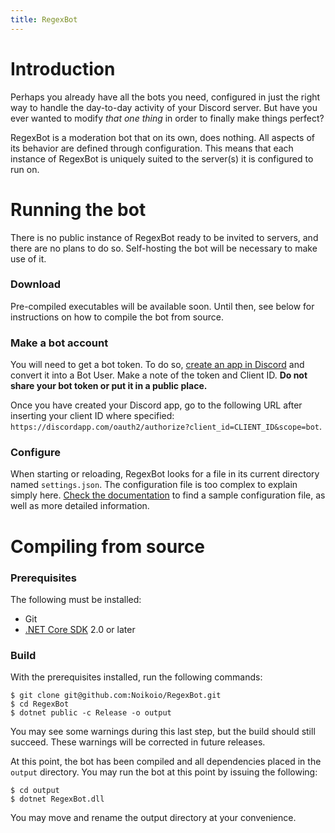 ```yaml
---
title: RegexBot
---
```

# Introduction

Perhaps you already have all the bots you need, configured in just the right way to handle the day-to-day activity of your Discord server. But have you ever wanted to modify *that one thing* in order to finally make things perfect?

RegexBot is a moderation bot that on its own, does nothing. All aspects of its behavior are defined through configuration. This means that each instance of RegexBot is uniquely suited to the server(s) it is configured to run on.

# Running the bot
There is no public instance of RegexBot ready to be invited to servers, and there are no plans to do so. Self-hosting the bot will be necessary to make use of it.

### Download
Pre-compiled executables will be available soon. Until then, see below for instructions on how to compile the bot from source.

### Make a bot account
You will need to get a bot token. To do so, [create an app in Discord](https://discordapp.com/developers/applications/me) and convert it into a Bot User. Make a note of the token and Client ID. **Do not share your bot token or put it in a public place.**

Once you have created your Discord app, go to the following URL after inserting your client ID where specified: `https://discordapp.com/oauth2/authorize?client_id=CLIENT_ID&scope=bot`.

### Configure
When starting or reloading, RegexBot looks for a file in its current directory named `settings.json`. The configuration file is too complex to explain simply here. [Check the documentation](./docs) to find a sample configuration file, as well as more detailed information.

# Compiling from source
### Prerequisites
The following must be installed:
* Git
* [.NET Core SDK](https://www.microsoft.com/net/core) 2.0 or later

### Build
With the prerequisites installed, run the following commands:
```
$ git clone git@github.com:Noikoio/RegexBot.git
$ cd RegexBot
$ dotnet public -c Release -o output
```
You may see some warnings during this last step, but the build should still succeed. These warnings will be corrected in future releases.

At this point, the bot has been compiled and all dependencies placed in the `output` directory. You may run the bot at this point by issuing the following:
```
$ cd output
$ dotnet RegexBot.dll
```
You may move and rename the output directory at your convenience.